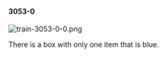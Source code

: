 #### 3053-0
![train-3053-0-0.png](https://github.com/lil-lab/nlvr/raw/master/nlvr/train/images/66/train-3053-0-0.png "train-3053-0-0.png")

There is a box with only one item that is blue.